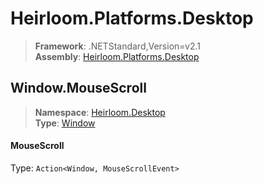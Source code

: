 # Heirloom.Platforms.Desktop

> **Framework**: .NETStandard,Version=v2.1  
> **Assembly**: [Heirloom.Platforms.Desktop][0]  

## Window.MouseScroll

> **Namespace**: [Heirloom.Desktop][0]  
> **Type**: [Window][1]  

#### MouseScroll

Type: `Action<Window, MouseScrollEvent>`

[0]: ../Heirloom.Platforms.Desktop.md
[1]: Heirloom.Desktop.Window.md
